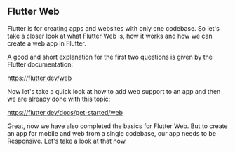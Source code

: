 ## Flutter Web
Flutter is for creating apps and websites with only one codebase. So let's take a closer look at what Flutter Web is, how it works and how we can create a web app in Flutter.

A good and short explanation for the first two questions is given by the Flutter documentation:

https://flutter.dev/web

Now let's take a quick look at how to add web support to an app and then we are already done with this topic:

https://flutter.dev/docs/get-started/web

Great, now we have also completed the basics for Flutter Web. But to create an app for mobile and web from a single codebase, our app needs to be Responsive. Let's take a look at that now.
